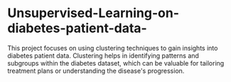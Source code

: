 # Unsupervised-Learning-on-diabetes-patient-data-
This project focuses on using clustering techniques to gain insights into diabetes patient data. Clustering helps in identifying patterns and subgroups within the diabetes dataset, which can be valuable for tailoring treatment plans or understanding the disease's progression.
